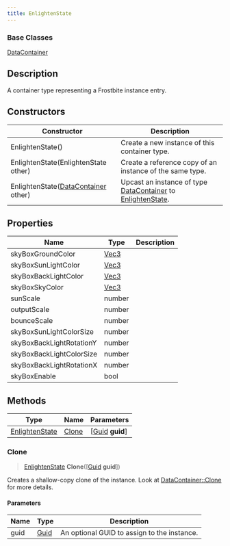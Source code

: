 ```yaml
---
title: EnlightenState
---
```

### Base Classes

[DataContainer](/vext/ref/shared/class/datacontainer)

## Description

A container type representing a Frostbite instance entry.

## Constructors

| Constructor                                                               | Description                                                                                                         |
| ------------------------------------------------------------------------- | ------------------------------------------------------------------------------------------------------------------- |
| EnlightenState()                                                          | Create a new instance of this container type.                                                                       |
| EnlightenState(EnlightenState other)                                      | Create a reference copy of an instance of the same type.                                                            |
| EnlightenState([DataContainer](/vext/ref/shared/class/datacontainer) other) | Upcast an instance of type [DataContainer](/vext/ref/shared/class/datacontainer) to [EnlightenState](EnlightenState). |

## Properties

| Name                     | Type                              | Description |
| ------------------------ | --------------------------------- | ----------- |
| skyBoxGroundColor        | [Vec3](/vext/ref/shared/class/Vec3) |             |
| skyBoxSunLightColor      | [Vec3](/vext/ref/shared/class/Vec3) |             |
| skyBoxBackLightColor     | [Vec3](/vext/ref/shared/class/Vec3) |             |
| skyBoxSkyColor           | [Vec3](/vext/ref/shared/class/Vec3) |             |
| sunScale                 | number                            |             |
| outputScale              | number                            |             |
| bounceScale              | number                            |             |
| skyBoxSunLightColorSize  | number                            |             |
| skyBoxBackLightRotationY | number                            |             |
| skyBoxBackLightColorSize | number                            |             |
| skyBoxBackLightRotationX | number                            |             |
| skyBoxEnable             | bool                              |             |

## Methods

| Type                             | Name            | Parameters                                     |
| -------------------------------- | --------------- | ---------------------------------------------- |
| [EnlightenState](EnlightenState) | [Clone](#clone) | \[[Guid](/vext/ref/shared/class/guid) **guid**\] |

### Clone

> [EnlightenState](EnlightenState) **Clone**(\[[Guid](/vext/ref/shared/class/guid) **guid**\])

Creates a shallow-copy clone of the instance. Look at [DataContainer::Clone](/vext/ref/shared/class/datacontainer#clone) for more details.

#### Parameters

| Name | Type         | Description                                 |
| ---- | ------------ | ------------------------------------------- |
| guid | [Guid](Guid) | An optional GUID to assign to the instance. |
